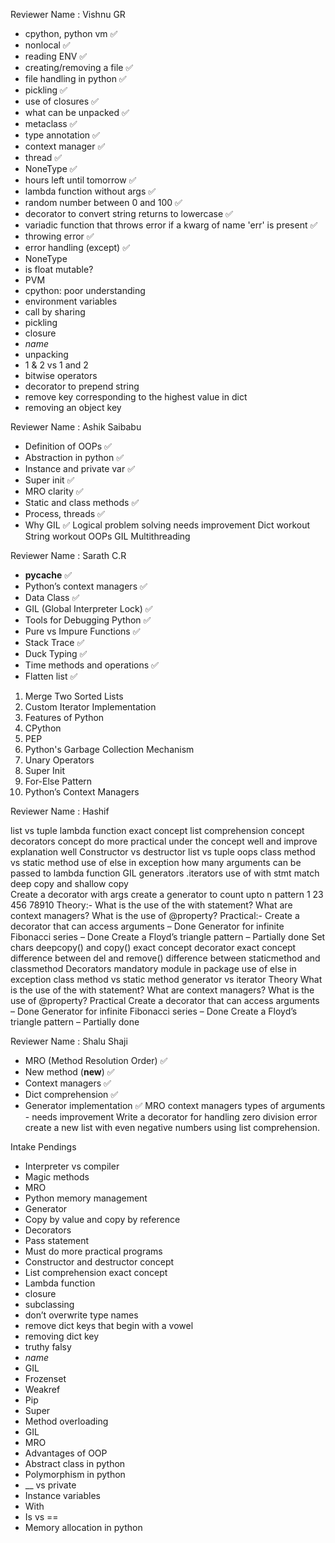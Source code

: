 Reviewer Name : Vishnu GR

- cpython, python vm ✅
- nonlocal ✅
- reading ENV ✅
- creating/removing a file ✅
- file handling in python ✅
- pickling ✅
- use of closures ✅
- what can be unpacked ✅
- metaclass ✅
- type annotation ✅
- context manager ✅
- thread ✅
- NoneType ✅
- hours left until tomorrow ✅
- lambda function without args ✅
- random number between 0 and 100 ✅
- decorator to convert string returns to lowercase ✅
- variadic function that throws error if a kwarg of name 'err' is present ✅
- throwing error ✅
- error handling (except) ✅
- NoneType
- is float mutable?
- PVM
- cpython: poor understanding
- environment variables
- call by sharing
- pickling 
- closure
- _name_
- unpacking
- 1 & 2 vs 1 and 2
- bitwise operators
- decorator to prepend string
- remove key corresponding to the highest value in dict
- removing an object key



Reviewer Name : Ashik Saibabu

- Definition of OOPs ✅
- Abstraction in python ✅
- Instance and private var ✅
- Super init ✅
- MRO clarity ✅
- Static and class methods ✅
- Process, threads ✅
- Why GIL ✅
Logical problem solving needs improvement 
Dict workout
String workout
OOPs
GIL
Multithreading



Reviewer Name : Sarath C.R

- __pycache__ ✅
- Python’s context managers ✅
- Data Class ✅
- GIL (Global Interpreter Lock) ✅
- Tools for Debugging Python ✅
- Pure vs Impure Functions ✅
- Stack Trace ✅
- Duck Typing ✅
- Time methods and operations ✅
- Flatten list ✅
1. Merge Two Sorted Lists
2. Custom Iterator Implementation
3. Features of Python
4. CPython
5. PEP
6. Python's Garbage Collection Mechanism
7. Unary Operators
8. Super Init
9. For-Else Pattern
10. Python’s Context Managers



Reviewer Name : Hashif

list vs tuple
lambda function exact concept
list comprehension concept
decorators concept
do more practical
under the concept well and improve explanation well
Constructor vs destructor
list vs tuple
oops
class method vs static method
use of else in exception
how many arguments can be passed to lambda function
GIL 
generators
.iterators
use of with stmt 
match
deep copy and shallow copy  
Create a decorator with args
create a generator to count upto n
pattern
1
23
456
78910
Theory:-
What is the use of the with statement?
What are context managers?
What is the use of @property?
Practical:-
Create a decorator that can access arguments –  Done
Generator for infinite Fibonacci series –  Done
Create a Floyd’s triangle pattern –  Partially done
Set chars
deepcopy() and copy() exact concept
decorator exact concept
difference between del and remove()
difference between staticmethod and classmethod
Decorators
mandatory module in package
use of else in exception
class method vs static method
generator vs iterator
Theory
What is the use of the with statement?
What are context managers?
What is the use of @property?
Practical
Create a decorator that can access arguments –  Done
Generator for infinite Fibonacci series –  Done
Create a Floyd’s triangle pattern –  Partially done



Reviewer Name : Shalu Shaji

- MRO (Method Resolution Order) ✅
- New method (__new__) ✅
- Context managers ✅
- Dict comprehension ✅
- Generator implementation ✅
MRO
context managers
types of arguments - needs improvement
Write a decorator for handling zero division error
create a new list with even negative numbers using list comprehension.



Intake Pendings

- Interpreter vs compiler
- Magic methods
- MRO
- Python memory management
- Generator
- Copy by value and copy by reference
- Decorators
- Pass statement
- Must do more practical programs
- Constructor and destructor concept
- List comprehension exact concept
- Lambda function
- closure
- subclassing
- don’t overwrite type names
- remove dict keys that begin with a vowel
- removing dict key
- truthy falsy
- _name_
- GIL
- Frozenset
- Weakref
- Pip
- Super
- Method overloading
- GIL
- MRO
- Advantages of OOP
- Abstract class in python
- Polymorphism in python
- __ vs private
- Instance variables
- With
- Is vs ==
- Memory allocation in python
